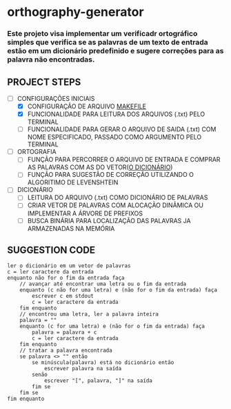 # orthography-generator
### Este projeto visa implementar um verificadr ortográfico simples que verifica se as palavras de um texto de entrada estão em um dicionário predefinido e sugere correções para as palavra não encontradas.

## PROJECT STEPS

- [ ] CONFIGURAÇÕES INICIAIS
    - [x] CONFIGURAÇÃO DE ARQUIVO [MAKEFILE](./Makefile)
    - [x] FUNCIONALIDADE PARA LEITURA DOS ARQUIVOS (.txt) PELO TERMINAL
    - [ ] FUNCIONALIDADE PARA GERAR O ARQUIVO DE SAIDA (.txt) COM NOME ESPECIFICADO, PASSADO COMO ARGUMENTO PELO TERMINAL 
- [ ] ORTOGRAFIA
    - [ ] FUNÇÃO PARA PERCORRER O ARQUIVO DE ENTRADA E COMPRAR AS PALAVRAS COM AS DO VETOR([O DICIONÁRIO](./resource-file/dictionary.txt))
    - [ ] FUNÇÃO PARA SUGESTÃO DE CORREÇÃO UTILIZANDO O ALGORITIMO DE LEVENSHTEIN
- [ ] DICIONÁRIO
    - [ ] LEITURA DO ARQUIVO (.txt) COMO DICIONÁRIO DE PALAVRAS
    - [ ] CRIAR VETOR DE PALAVRAS COM ALOCAÇÃO DINÂMICA OU IMPLEMENTAR A ÁRVORE DE PREFIXOS
    - [ ] BUSCA BINÁRIA PARA LOCALIZAÇÃO DAS PALAVRAS JA ARMAZENADAS NA MEMÓRIA

## SUGGESTION CODE

```
ler o dicionário em um vetor de palavras
c = ler caractere da entrada
enquanto não for o fim da entrada faça
    // avançar até encontrar uma letra ou o fim da entrada
    enquanto (c não for uma letra) e (não for o fim da entrada) faça
        escrever c em stdout
        c = ler caractere da entrada
    fim enquanto
    // encontrou uma letra, ler a palavra inteira
    palavra = ""
    enquanto (c for uma letra) e (não for o fim da entrada) faça
        palavra = palavra + c
        c = ler caractere da entrada
    fim enquanto
    // tratar a palavra encontrada
    se palavra <> "" então
        se minúscula(palavra) está no dicionário então
            escrever palavra na saída
        senão
            escrever "[", palavra, "]" na saída
        fim se
    fim se
fim enquanto
```
